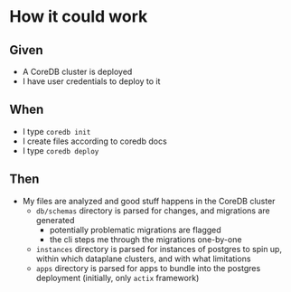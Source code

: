 # How it could work

## Given

* A CoreDB cluster is deployed
* I have user credentials to deploy to it

## When

* I type `coredb init`
* I create files according to coredb docs
* I type `coredb deploy`

## Then

* My files are analyzed and good stuff happens in the CoreDB cluster
  * `db/schemas` directory is parsed for changes, and migrations are generated
    * potentially problematic migrations are flagged
    * the cli steps me through the migrations one-by-one
  * `instances` directory is parsed for instances of postgres to spin up, within which dataplane clusters, and with what limitations
  * `apps` directory is parsed for apps to bundle into the postgres deployment (initially, only `actix` framework)